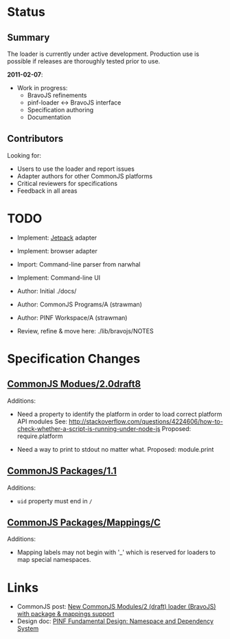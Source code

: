 
Status
======

Summary
-------

The loader is currently under active development. Production use is possible if
releases are thoroughly tested prior to use.

__2011-02-07__:

 * Work in progress:
   * BravoJS refinements
   * pinf-loader <-> BravoJS interface
   * Specification authoring
   * Documentation

Contributors
------------

Looking for:

 * Users to use the loader and report issues
 * Adapter authors for other CommonJS platforms
 * Critical reviewers for specifications
 * Feedback in all areas


TODO
====

 * Implement: [Jetpack](https://jetpack.mozillalabs.com/) adapter
 * Implement: browser adapter

 * Import: Command-line parser from narwhal
 * Implement: Command-line UI

 * Author: Initial ./docs/
 * Author: CommonJS Programs/A (strawman)
 * Author: PINF Workspace/A (strawman)

 * Review, refine & move here: ./lib/bravojs/NOTES


Specification Changes
=====================


[CommonJS Modues/2.0draft8](http://www.page.ca/~wes/CommonJS/modules-2.0-draft8/)
---------------------------

Additions:

 * Need a property to identify the platform in order to load correct platform API modules
   See: http://stackoverflow.com/questions/4224606/how-to-check-whether-a-script-is-running-under-node-js
   Proposed: require.platform

 * Need a way to print to stdout no matter what.
   Proposed: module.print


[CommonJS Packages/1.1](http://wiki.commonjs.org/wiki/Packages/1.1)
-----------------------

Additions:

 * `uid` property must end in `/`

  
[CommonJS Packages/Mappings/C](http://wiki.commonjs.org/wiki/Packages/Mappings/C)
------------------------------

Additions:

 * Mapping labels may not begin with '_' which is reserved for loaders to map special namespaces.


Links
=====

 * CommonJS post: [New CommonJS Modules/2 (draft) loader (BravoJS) with package & mappings support](http://groups.google.com/group/commonjs/browse_thread/thread/94a63889a6ef712f)
 * Design doc: [PINF Fundamental Design: Namespace and Dependency System](https://github.com/cadorn/pinf/blob/master/docs/Design/Foundation.md)

